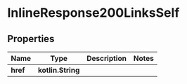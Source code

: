 
# InlineResponse200LinksSelf

## Properties
Name | Type | Description | Notes
------------ | ------------- | ------------- | -------------
**href** | **kotlin.String** |  | 



